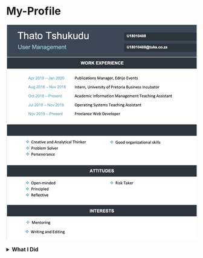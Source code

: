 # My-Profile
![Thato Tshukudu Profile](Profile.jpg)
<details>
     <summary><b>What I Did </b></summary>
     <br>
        Unit Tests
        <br>
        Integration Tests
        <br>
        Docker set up
</details>
